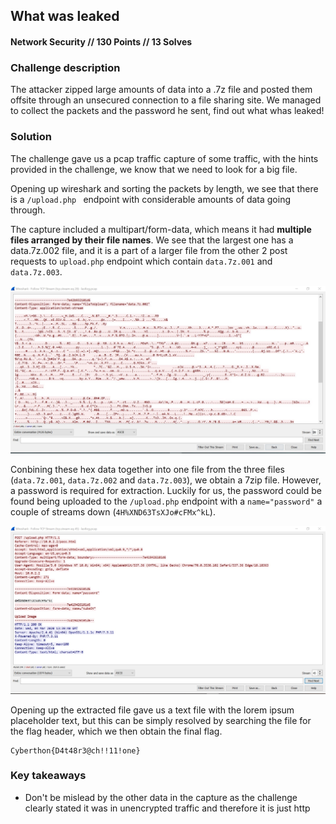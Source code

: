 ## What was leaked
#### Network Security // 130 Points // 13 Solves

### Challenge description
The attacker zipped large amounts of data into a .7z file and posted them offsite through an unsecured connection to a file sharing site. We managed to collect the packets and the password he sent, find out what whas leaked!

### Solution
The challenge gave us a pcap traffic capture of some traffic, with the hints provided in the challenge, we know that we need to look for a big file.

Opening up wireshark and sorting the packets by length, we see that there is a `/upload.php ` endpoint with considerable amounts of data going through.

The capture included a multipart/form-data, which means it had **multiple files arranged by their file names**. We see that the largest one has a data.7z.002 file, and it is a part of a larger file from the other 2 post requests to `upload.php` endpoint which contain `data.7z.001` and `data.7z.003`.

![](1.jpg)

Conbining these hex data together into one file from the three files (`data.7z.001`, `data.7z.002` and `data.7z.003`), we obtain a 7zip file. However, a password is required for extraction. Luckily for us, the password could be found being uploaded to the `/upload.php` endpoint with a `name="password"`  a couple of streams down (`4H%XND63TsXJo#cFMx^kL`). 

![](2.jpg)

Opening up the extracted file gave us a text file with the lorem ipsum placeholder text, but this can be simply resolved by searching the file for the flag header, which we then obtain the final flag.

```
Cyberthon{D4t48r3@ch!!11!one}
```



### Key takeaways
- Don't be mislead by the other data in the capture as the challenge clearly stated it was in unencrypted traffic and therefore it is just http
